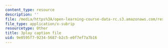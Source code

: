 ```yaml
---
content_type: resource
description: ''
file: /media/https%3A/open-learning-course-data-rc.s3.amazonaws.com/res-15-003-shaping-the-future-of-work-15-662x-spring-2016/9e0595f792345687b2c5e0f7ef7a7b16_q2mz6LZVnT8.vtt
file_type: application/x-subrip
resourcetype: Other
title: 3play caption file
uid: 9e0595f7-9234-5687-b2c5-e0f7ef7a7b16
---
```

